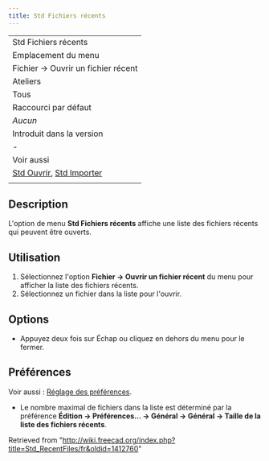 ```yaml
---
title: Std Fichiers récents
---
```

|  |
| --- |
| Std Fichiers récents |
| Emplacement du menu |
| Fichier → Ouvrir un fichier récent |
| Ateliers |
| Tous |
| Raccourci par défaut |
| *Aucun* |
| Introduit dans la version |
| - |
| Voir aussi |
| [Std Ouvrir](/Std_Open/fr "Std Open/fr"), [Std Importer](/Std_Import/fr "Std Import/fr") |
|  |

## Description

L'option de menu **Std Fichiers récents** affiche une liste des fichiers récents qui peuvent être ouverts.

## Utilisation

1. Sélectionnez l'option **Fichier → Ouvrir un fichier récent** du menu pour afficher la liste des fichiers récents.
2. Sélectionnez un fichier dans la liste pour l'ouvrir.

## Options

* Appuyez deux fois sur Échap ou cliquez en dehors du menu pour le fermer.

## Préférences

Voir aussi : [Réglage des préférences](/Preferences_Editor/fr "Preferences Editor/fr").

* Le nombre maximal de fichiers dans la liste est déterminé par la préférence **Édition → Préférences... → Général → Général → Taille de la liste des fichiers récents**.

Retrieved from "<http://wiki.freecad.org/index.php?title=Std_RecentFiles/fr&oldid=1412760>"